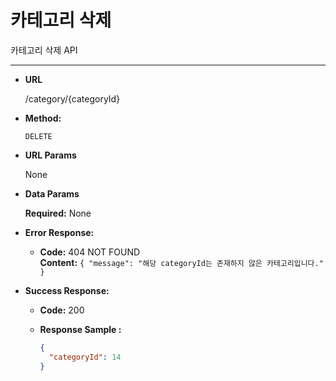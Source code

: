 # **카테고리 삭제**

카테고리 삭제 API

---

* **URL**

  /category/{categoryId}

* **Method:**

  `DELETE`

* **URL Params**

  None

* **Data Params**

  **Required:**
  None

* **Error Response:**
    * **Code:** 404 NOT FOUND <br />
      **Content:** `{ "message": "해당 categoryId는 존재하지 않은 카테고리입니다." }`

* **Success Response:**
    * **Code:** 200 <br />
    * **Response Sample :**

      ```json
      {
        "categoryId": 14
      }
      ```